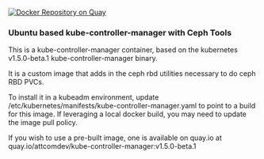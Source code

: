 [![Docker Repository on Quay](https://quay.io/repository/attcomdev/kube-controller-manager/status "Docker Repository on Quay")](https://quay.io/repository/attcomdev/kube-controller-manager)

### Ubuntu based kube-controller-manager with Ceph Tools

This is a kube-controller-manager container, based on the kubernetes v1.5.0-beta.1 kube-controller-manager binary.

It is a custom image that adds in the ceph rbd utilities necessary to do ceph RBD PVCs.

To install it in a kubeadm environment, update /etc/kubernetes/manifests/kube-controller-manager.yaml to point to a build for this image.  If leveraging a local docker build, you may need to update the image pull policy.

If you wish to use a pre-built image, one is available on quay.io at quay.io/attcomdev/kube-controller-manager:v1.5.0-beta.1
